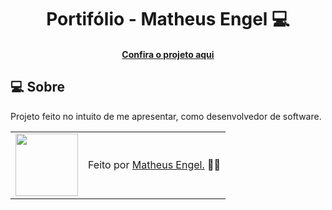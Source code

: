 <h1 align="center">Portifólio - Matheus Engel 💻</h1>


<h4 align="center"><a href="https://engelzz.github.io/">Confira o projeto aqui</a></h4>

## 💻 Sobre

Projeto feito no intuito de me apresentar, como desenvolvedor de software.

<table>
  <tr>
    <td>
      <img src="https://github.com/engelzz.png" width="100px" />
    </td>
    <td>
      Feito por <a href="https://github.com/engelzz">Matheus Engel.</a> 🙋‍♂️
    </td>
  </tr>
</table>

